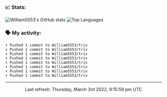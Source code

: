 ### 📈 Stats:
![William5553's GitHub stats](https://github-readme-stats.vercel.app/api?username=william5553&show_icons=true)
![Top Languages](https://github-readme-stats.vercel.app/api/top-langs/?username=william5553&langs_count=10&layout=compact)

### 🗣 My activity:
```
⬆️ Pushed 1 commit to William5553/triv
⬆️ Pushed 1 commit to William5553/triv
⬆️ Pushed 1 commit to William5553/triv
⬆️ Pushed 1 commit to William5553/triv
⬆️ Pushed 1 commit to William5553/triv
⬆️ Pushed 1 commit to William5553/triv
⬆️ Pushed 1 commit to William5553/triv
⬆️ Pushed 1 commit to William5553/triv
```

------------
<p align="center">Last refresh: Thursday, March 3rd 2022, 9:15:59 pm UTC</p>
